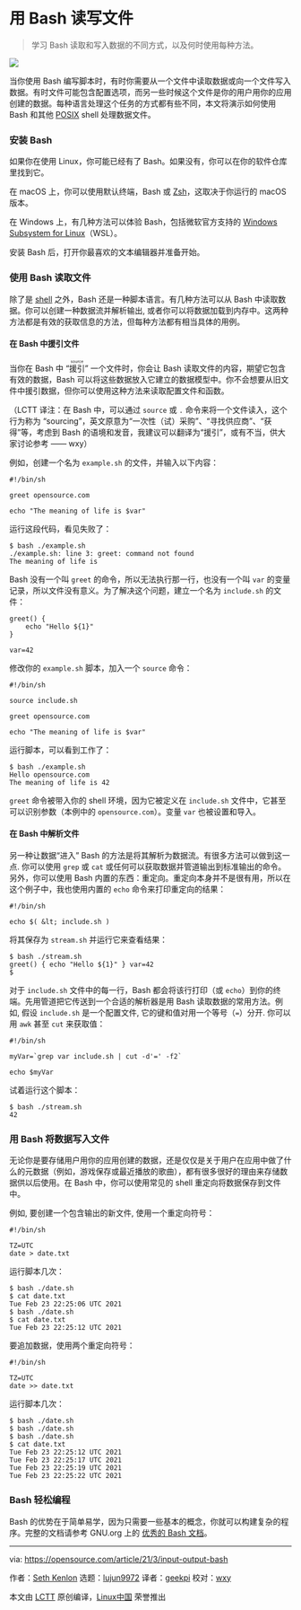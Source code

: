 [#]: subject: (Read and write files with Bash)
[#]: via: (https://opensource.com/article/21/3/input-output-bash)
[#]: author: (Seth Kenlon https://opensource.com/users/seth)
[#]: collector: (lujun9972)
[#]: translator: (geekpi)
[#]: reviewer: (wxy)
[#]: publisher: ( )
[#]: url: ( )

用 Bash 读写文件
======

> 学习 Bash 读取和写入数据的不同方式，以及何时使用每种方法。

![](https://img.linux.net.cn/data/attachment/album/202104/01/223653bc334ac33e5e4pwe.jpg)

当你使用 Bash 编写脚本时，有时你需要从一个文件中读取数据或向一个文件写入数据。有时文件可能包含配置选项，而另一些时候这个文件是你的用户用你的应用创建的数据。每种语言处理这个任务的方式都有些不同，本文将演示如何使用 Bash 和其他 [POSIX][2] shell 处理数据文件。

### 安装 Bash

如果你在使用 Linux，你可能已经有了 Bash。如果没有，你可以在你的软件仓库里找到它。

在 macOS 上，你可以使用默认终端，Bash 或 [Zsh][3]，这取决于你运行的 macOS 版本。

在 Windows 上，有几种方法可以体验 Bash，包括微软官方支持的 [Windows Subsystem for Linux][4]（WSL）。

安装 Bash 后，打开你最喜欢的文本编辑器并准备开始。

### 使用 Bash 读取文件

除了是 [shell][5] 之外，Bash 还是一种脚本语言。有几种方法可以从 Bash 中读取数据。你可以创建一种数据流并解析输出, 或者你可以将数据加载到内存中。这两种方法都是有效的获取信息的方法，但每种方法都有相当具体的用例。

#### 在 Bash 中援引文件

当你在 Bash 中 “<ruby>援引<rt>source</rt></ruby>” 一个文件时，你会让 Bash 读取文件的内容，期望它包含有效的数据，Bash 可以将这些数据放入它建立的数据模型中。你不会想要从旧文件中援引数据，但你可以使用这种方法来读取配置文件和函数。

（LCTT 译注：在 Bash 中，可以通过 `source` 或 `.` 命令来将一个文件读入，这个行为称为 “sourcing”，英文原意为“一次性（试）采购”、“寻找供应商”、“获得”等，考虑到 Bash 的语境和发音，我建议可以翻译为“援引”，或有不当，供大家讨论参考 —— wxy）

例如，创建一个名为 `example.sh` 的文件，并输入以下内容：

```
#!/bin/sh

greet opensource.com

echo "The meaning of life is $var"
```

运行这段代码，看见失败了：

```
$ bash ./example.sh
./example.sh: line 3: greet: command not found
The meaning of life is
```

Bash 没有一个叫 `greet` 的命令，所以无法执行那一行，也没有一个叫 `var` 的变量记录，所以文件没有意义。为了解决这个问题，建立一个名为 `include.sh` 的文件：

```
greet() {
    echo "Hello ${1}"
}

var=42
```

修改你的 `example.sh` 脚本，加入一个 `source` 命令：

```
#!/bin/sh

source include.sh

greet opensource.com

echo "The meaning of life is $var"
```

运行脚本，可以看到工作了：

```
$ bash ./example.sh
Hello opensource.com
The meaning of life is 42
```

`greet` 命令被带入你的 shell 环境，因为它被定义在 `include.sh` 文件中，它甚至可以识别参数（本例中的 `opensource.com`）。变量 `var` 也被设置和导入。

#### 在 Bash 中解析文件

另一种让数据“进入” Bash 的方法是将其解析为数据流。有很多方法可以做到这一点. 你可以使用 `grep` 或 `cat` 或任何可以获取数据并管道输出到标准输出的命令。另外，你可以使用 Bash 内置的东西：重定向。重定向本身并不是很有用，所以在这个例子中，我也使用内置的 `echo` 命令来打印重定向的结果：

```
#!/bin/sh

echo $( &lt; include.sh )
```

将其保存为 `stream.sh` 并运行它来查看结果：

```
$ bash ./stream.sh
greet() { echo "Hello ${1}" } var=42
$
```

对于 `include.sh` 文件中的每一行，Bash 都会将该行打印（或 `echo`）到你的终端。先用管道把它传送到一个合适的解析器是用 Bash 读取数据的常用方法。例如, 假设 `include.sh` 是一个配置文件, 它的键和值对用一个等号（`=`）分开. 你可以用 `awk` 甚至 `cut` 来获取值：

```
#!/bin/sh

myVar=`grep var include.sh | cut -d'=' -f2`

echo $myVar
```

试着运行这个脚本：

```
$ bash ./stream.sh
42
```

### 用 Bash 将数据写入文件

无论你是要存储用户用你的应用创建的数据，还是仅仅是关于用户在应用中做了什么的元数据（例如，游戏保存或最近播放的歌曲），都有很多很好的理由来存储数据供以后使用。在 Bash 中，你可以使用常见的 shell 重定向将数据保存到文件中。

例如, 要创建一个包含输出的新文件, 使用一个重定向符号：

```
#!/bin/sh

TZ=UTC
date > date.txt
```

运行脚本几次：

```
$ bash ./date.sh
$ cat date.txt
Tue Feb 23 22:25:06 UTC 2021
$ bash ./date.sh
$ cat date.txt
Tue Feb 23 22:25:12 UTC 2021
```

要追加数据，使用两个重定向符号：

```
#!/bin/sh

TZ=UTC
date >> date.txt
```

运行脚本几次：

```
$ bash ./date.sh
$ bash ./date.sh
$ bash ./date.sh
$ cat date.txt
Tue Feb 23 22:25:12 UTC 2021
Tue Feb 23 22:25:17 UTC 2021
Tue Feb 23 22:25:19 UTC 2021
Tue Feb 23 22:25:22 UTC 2021
```

### Bash 轻松编程

Bash 的优势在于简单易学，因为只需要一些基本的概念，你就可以构建复杂的程序。完整的文档请参考 GNU.org 上的 [优秀的 Bash 文档][6]。

--------------------------------------------------------------------------------

via: https://opensource.com/article/21/3/input-output-bash

作者：[Seth Kenlon][a]
选题：[lujun9972][b]
译者：[geekpi](https://github.com/geekpi)
校对：[wxy](https://github.com/wxy)

本文由 [LCTT](https://github.com/LCTT/TranslateProject) 原创编译，[Linux中国](https://linux.cn/) 荣誉推出

[a]: https://opensource.com/users/seth
[b]: https://github.com/lujun9972
[1]: https://opensource.com/sites/default/files/styles/image-full-size/public/lead-images/bash_command_line.png?itok=k4z94W2U (bash logo on green background)
[2]: https://opensource.com/article/19/7/what-posix-richard-stallman-explains
[3]: https://opensource.com/article/19/9/getting-started-zsh
[4]: https://opensource.com/article/19/7/ways-get-started-linux#wsl
[5]: https://www.redhat.com/sysadmin/terminals-shells-consoles
[6]: http://gnu.org/software/bash
